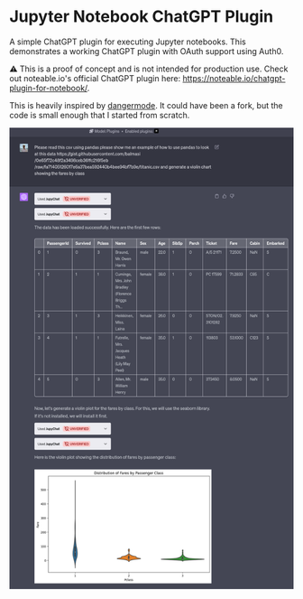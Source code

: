 # Jupyter Notebook ChatGPT Plugin

A simple ChatGPT plugin for executing Jupyter notebooks. This demonstrates a
working ChatGPT plugin with OAuth support using Auth0.

:warning: This is a proof of concept and is not intended for production use.
Check out noteable.io's official ChatGPT plugin here:
https://noteable.io/chatgpt-plugin-for-notebook/.

This is heavily inspired by [dangermode](https://github.com/rgbkrk/dangermode).
It could have been a fork, but the code is small enough that I started from scratch.

![example](.github/assets/example.png)
